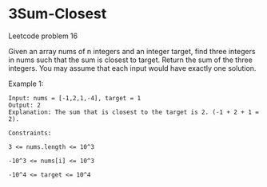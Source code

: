 # 3Sum-Closest
Leetcode problem 16

Given an array nums of n integers and an integer target, find three integers in nums such that the sum is closest to target. Return the 
sum of the three integers. You may assume that each input would have exactly one solution.

Example 1:
```
Input: nums = [-1,2,1,-4], target = 1
Output: 2
Explanation: The sum that is closest to the target is 2. (-1 + 2 + 1 = 2).
 
Constraints:

3 <= nums.length <= 10^3

-10^3 <= nums[i] <= 10^3

-10^4 <= target <= 10^4
```
